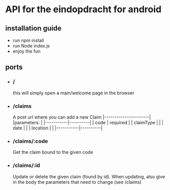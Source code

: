 # API for the eindopdracht for android

## installation guide

- run npm install
- run Node index.js
- enjoy the fun

## ports

- ### /
    this will simply open a main/welcome page in the browser

- ### /claims
    A post url where you can add a new Claim
    |----------------------|
    |parameters:           |
    |-----------|----------|
    | code      | required |
    | claimType |          |
    | date      |          |
    | location  |          |
    |-----------|----------|

- ### /claims/:code
    Get the claim bound to the given code

    
- ### /claims/:id
    Update or delete the given claim (found by id). When updating, also give in the body the parameters that need to change (see /claims)